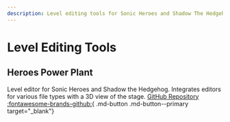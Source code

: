 ```yaml
---
description: Level editing tools for Sonic Heroes and Shadow The Hedgehog
---
```

# Level Editing Tools

## Heroes Power Plant
Level editor for Sonic Heroes and Shadow the Hedgehog. Integrates editors for various file types with a 3D view of the stage.
[GitHub Repository :fontawesome-brands-github:](https://github.com/igorseabra4/HeroesPowerPlant){ .md-button .md-button--primary target="_blank"}